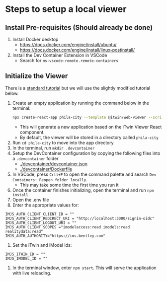 # Steps to setup a local viewer

## Install Pre-requisites (Should already be done)

1. Install Docker desktop
    - https://docs.docker.com/engine/install/ubuntu/
    - https://docs.docker.com/engine/install/linux-postinstall/
1. Install the Dev Container Extension in VSCode
    - Search for `ms-vscode-remote.remote-containers`

## Initialize the Viewer

There is a [standard tutorial](https://developer.bentley.com/tutorials/web-application-quick-start/) but we will use the slightly modified tutorial below.

1. Create an empty application by running the command below in the terminal:
    ```bash
    npx create-react-app phila-city --template @itwin/web-viewer --scripts-version @bentley/react-scripts
    ```
    - This will generate a new application based on the iTwin Viewer React component.
    - By default, the viewer will be stored in a directory called `phila-city`
1. Run `cd phila-city` to move into the app directory
1. In the terminal, run `mkdir .devcontainer`
1. Setup the DevContainer configuration by copying the following files into a `.devcontainer` folder
    - [./devcontainer/devcontainer.json](./devcontainer/devcontainer.json)
    - [./devcontainer/Dockerfile](./devcontainer/Dockerfile)
1. In VSCode, press `Crtl+P` to open the command palette and search `Dev Containers: Reopen folder locally`.
    - This may take some time the first time you run it
1. Once the container finishes initializing, open the terminal and run `npm install`
1. Open the .env file
1. Enter the appropriate values for:
```
IMJS_AUTH_CLIENT_CLIENT_ID = ""
IMJS_AUTH_CLIENT_REDIRECT_URI = "http://localhost:3000/signin-oidc"
IMJS_AUTH_CLIENT_LOGOUT_URI = ""
IMJS_AUTH_CLIENT_SCOPES ="imodelaccess:read imodels:read realitydata:read"
IMJS_AUTH_AUTHORITY="https://ims.bentley.com"
```
1. Set the iTwin and iModel Ids:
```
IMJS_ITWIN_ID = ""
IMJS_IMODEL_ID = ""
```
1. In the terminal window, enter `npm start`. This will serve the application with live reloading.
